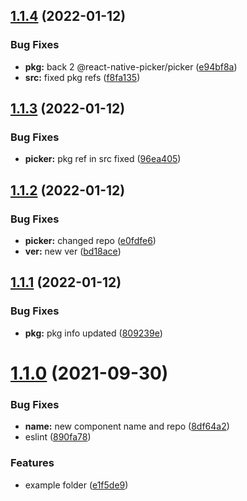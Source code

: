 ## [1.1.4](https://github.com/digicard/react-native-number-please/compare/v1.1.3...v1.1.4) (2022-01-12)


### Bug Fixes

* **pkg:** back 2 @react-native-picker/picker ([e94bf8a](https://github.com/digicard/react-native-number-please/commit/e94bf8a6be93b951e4c04a379000facc285c2383))
* **src:** fixed pkg refs ([f8fa135](https://github.com/digicard/react-native-number-please/commit/f8fa135dca0ca1ffa2cd3c774ce7c9489d3eee50))

## [1.1.3](https://github.com/digicard/react-native-number-please/compare/v1.1.2...v1.1.3) (2022-01-12)


### Bug Fixes

* **picker:** pkg ref in src fixed ([96ea405](https://github.com/digicard/react-native-number-please/commit/96ea40596424fe2a7777c6010e0d374642fd8883))

## [1.1.2](https://github.com/digicard/react-native-number-please/compare/v1.1.1...v1.1.2) (2022-01-12)


### Bug Fixes

* **picker:** changed repo ([e0fdfe6](https://github.com/digicard/react-native-number-please/commit/e0fdfe66d8a8be44bdb150d453e7e4d7fd63ecf9))
* **ver:** new ver ([bd18ace](https://github.com/digicard/react-native-number-please/commit/bd18aceb2f4fd34295ce9d077560d641496020a2))

## [1.1.1](https://github.com/digicard/react-native-number-please/compare/v1.1.0...v1.1.1) (2022-01-12)


### Bug Fixes

* **pkg:** pkg info updated ([809239e](https://github.com/digicard/react-native-number-please/commit/809239ed9599b35a37b432a75584a5ecf4bc21b6))

# [1.1.0](https://github.com/digicard/react-native-number-please/compare/v1.0.5...v1.1.0) (2021-09-30)


### Bug Fixes

* **name:** new component name and repo ([8df64a2](https://github.com/digicard/react-native-number-please/commit/8df64a272c90d4865bf273169ac5591ef038f7e5))
* eslint ([890fa78](https://github.com/digicard/react-native-number-please/commit/890fa782216af4d4b045814aa2944298fb79501c))


### Features

* example folder ([e1f5de9](https://github.com/digicard/react-native-number-please/commit/e1f5de9823f61e899b7d0df2193b910fa9a8f56a))
